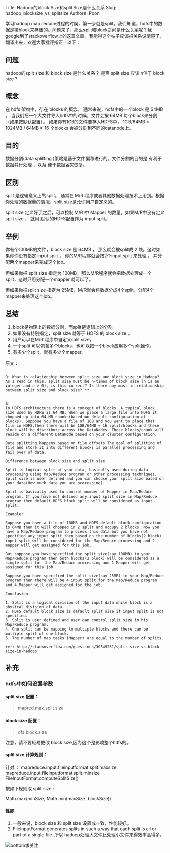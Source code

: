 Title: Hadoop的block Size和split Size是什么关系
Slug: hadoop_blocksize_vs_splitsize
Authors: Poon

学习hadoop map reduce过程的时候，第一步就是split。我们知道，hdfs中的数据是按block来存储的。问题来了，那么split和block之间是什么关系呢？我google到了stackoverflow上的这篇文章，我觉得这个帖子应该把关系说清楚了，翻译出来，欢迎大家批评指正！以下：

##  问题

hadoop的split size 和 block size 是什么关系？ 是否 split size 应该 n倍于 block size ? 

## 概念

在 hdfs 架构中，存在 blocks 的概念。 通常来说，hdfs中的一个block 是 64MB 。 当我们把一个大文件导入hdfs中的时候，文件会按 64MB 每个block来分割（如果按默认配置）。
如果你有1GB的文件要存入HDFS中， 1GB/64MB = 1024MB / 64MB  = 16 个blocks 会被分割到不同的datanode上。

## 目的
数据分割(data splitting )策略是基于文件偏移进行的。文件分割的目的是 有利于数据并行处理 ，以及 便于数据容灾恢复。

## 区别

split 是逻辑意义上的split。 通常在 M/R 程序或者其他数据处理技术上用到。根据你处理的数据量的情况，split size是允许用户自定义的。

split size 定义好了之后，可以控制 M/R 中 Mapper 的数量。如果M/R中没有定义 split size ， 就用 默认的HDFS配置作为 input split。

## 举例

你有个100MB的文件，block size 是 64MB ， 那么就会被split成 2 块。这时如果你你没有指定 input split ， 你的M/R程序就会按2个input split 来处理 ， 并分配两个mapper来完成这个job。

但如果你把 split size 指定为 100MB，那么M/R程序就会把数据处理成一个 split，这时只用分配一个mapper 就可以了。

但如果你把split size 指定为 25MB，M/R就会将数据分成4个split，分配4个mapper来处理这个job。

## 总结
1. block是物理上的数据分割，而split是逻辑上的分割。
2. 如果没有特别指定，split size 就等于 HDFS 的 block size 。
3. 用户可以在M/R 程序中自定义split size。
4. 一个split 可以包含多个blocks，也可以把一个block应用多个split操作。
5. 有多少个split，就有多少个mapper。

原文：

```

Q: What is relationship between split size and block size in Hadoop? As I read in this, split size must be n-times of block size (n is an integer and n > 0), is this correct? Is there any must in relationship between split size and block size? **


A:
In HDFS architecture there is a concept of blocks. A typical block size used by HDFS is 64 MB. When we place a large file into HDFS it chopped up into 64 MB chunks(based on default configuration of blocks), Suppose you have a file of 1GB and you want to place that file in HDFS,then there will be 1GB/64MB = 16 split/blocks and these block will be distribute across the DataNodes. These blocks/chunk will reside on a different DataNode based on your cluster configuration.

Data splitting happens based on file offsets.The goal of splitting of file and store it into different blocks is parallel processing and fail over of data.

Difference between block size and split size.

Split is logical split of your data, basically used during data processing using Map/Reduce program or other processing techniques. Split size is user defined and you can choose your split size based on your data(How much data you are processing).

Split is basically used to control number of Mapper in Map/Reduce program. If you have not defined any input split size in Map/Reduce program then default HDFS block split will be considered as input split.

Example:

Suppose you have a file of 100MB and HDFS default block configuration is 64MB then it will chopped in 2 split and occupy 2 blocks. Now you have a Map/Reduce program to process this data but you have not specified any input split then based on the number of blocks(2 block) input split will be considered for the Map/Reduce processing and 2 mapper will get assigned for this job.

But suppose,you have specified the split size(say 100MB) in your Map/Reduce program then both blocks(2 block) will be considered as a single split for the Map/Reduce processing and 1 Mapper will get assigned for this job.

Suppose,you have specified the split size(say 25MB) in your Map/Reduce program then there will be 4 input split for the Map/Reduce program and 4 Mapper will get assigned for the job.

Conclusion:

1. Split is a logical division of the input data while block is a physical division of data.
2. HDFS default block size is default split size if input split is not specified.
3. Split is user defined and user can control split size in his Map/Reduce program.
4. One split can be mapping to multiple blocks and there can be multiple split of one block.
5. The number of map tasks (Mapper) are equal to the number of splits.

ref: http://stackoverflow.com/questions/30549261/split-size-vs-block-size-in-hadoop

```

## 补充

### hdfs中如何设置参数

#### split size 配置：

> mapred.max.split.size 

#### block size 配置：

> dfs.block.size 

注意，请不要轻易更改 block size,因为这个是影响整个hdfs的。

####  split size 计算规则：
针对 ：
mapreduce.input.fileinputformat.split.maxsize
mapreduce.input.fileinputformat.split.minsize
FileInputFormat.computeSplitSize()

按如下规则取 split size : 

Math.max(minSize, Math.min(maxSize, blockSize))

#### 性能

1. 一般来说，block size 和 split size 设置成一致，性能较好。
2.  FileInputFormat generates splits in such a way that each split is all or part of a single file. 所以 hadoop处理大文件比处理小文件来得效率高得多。




![bottom求关注](https://mmbiz.qlogo.cn/mmbiz/sfKia69cLy1yGH30FHU6SYaJPqvibh7Wib9Pg2V6rc7zjaPJ7aKk9NcpQb9IIhZLCIG8CB4b0QV2vKWopevlhvafw/0?wx_fmt=png)

